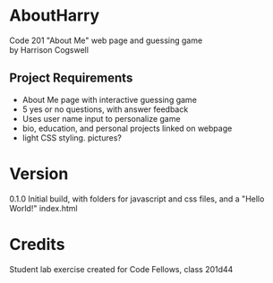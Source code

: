 # AboutHarry
Code 201 "About Me" web page and guessing game  
by Harrison Cogswell

## Project Requirements
- About Me page with interactive guessing game
- 5 yes or no questions, with answer feedback
- Uses user name input to personalize game
- bio, education, and personal projects linked on webpage
- light CSS styling. pictures?

# Version
0.1.0 Initial build, with folders for javascript and css files, and a "Hello World!" index.html

# Credits
Student lab exercise created for Code Fellows, class 201d44